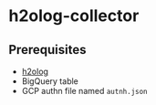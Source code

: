 # h2olog-collector

## Prerequisites

* [h2olog](https://github.com/toru/h2olog)
* BigQuery table
* GCP authn file named `autnh.json`
